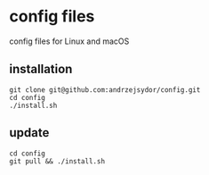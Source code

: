 config files
========
config files for Linux and macOS

installation
------------

```shell
git clone git@github.com:andrzejsydor/config.git
cd config
./install.sh
```

update
------

```shell
cd config
git pull && ./install.sh
```
